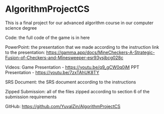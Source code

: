 # AlgorithmProjectCS
This is a final project for our advanced algorithm course in our computer science degree

Code: the full code of the game is in here

PowerPoint: the presentation that we made according to the instruction
link to the presentation: https://gamma.app/docs/MineCheckers-A-Strategic-Fusion-of-Checkers-and-Minesweeper-esr93ysjbcg028c

Videos: Game Presentation - https://youtu.be/q9_gCW0q0jM
	PPT Presentation - https://youtu.be/7zxTAhUK8TY

SRS Document: the SRS document according to the instructions

Zipped Submission: all of the files zipped according to section 6 of the submission requirements 

GitHub: https://github.com/YuvalZin/AlgorithmProjectCS
